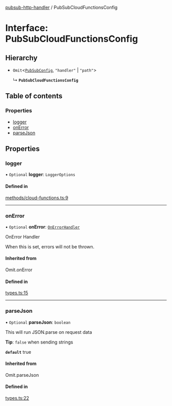 [pubsub-http-handler](../README.md) / PubSubCloudFunctionsConfig

# Interface: PubSubCloudFunctionsConfig

## Hierarchy

- `Omit`<[`PubSubConfig`](PubSubConfig.md), ``"handler"`` \| ``"path"``\>

  ↳ **`PubSubCloudFunctionsConfig`**

## Table of contents

### Properties

- [logger](PubSubCloudFunctionsConfig.md#logger)
- [onError](PubSubCloudFunctionsConfig.md#onerror)
- [parseJson](PubSubCloudFunctionsConfig.md#parsejson)

## Properties

### logger

• `Optional` **logger**: `LoggerOptions`

#### Defined in

[methods/cloud-functions.ts:9](https://github.com/cobraz/pubsub-http-handler/blob/d14dfe1/src/methods/cloud-functions.ts#L9)

___

### onError

• `Optional` **onError**: [`OnErrorHandler`](../README.md#onerrorhandler)

OnError Handler

When this is set, errors will not be
thrown.

#### Inherited from

Omit.onError

#### Defined in

[types.ts:15](https://github.com/cobraz/pubsub-http-handler/blob/d14dfe1/src/types.ts#L15)

___

### parseJson

• `Optional` **parseJson**: `boolean`

This will run JSON.parse on request data

**Tip**: `false` when sending strings

**`default`** true

#### Inherited from

Omit.parseJson

#### Defined in

[types.ts:22](https://github.com/cobraz/pubsub-http-handler/blob/d14dfe1/src/types.ts#L22)
